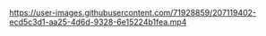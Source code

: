

https://user-images.githubusercontent.com/71928859/207119402-ecd5c3d1-aa25-4d6d-9328-6e15224b1fea.mp4

